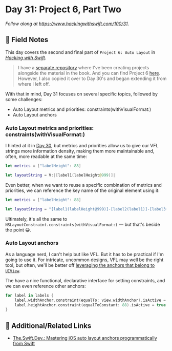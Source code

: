 # Day 31: Project 6, Part Two

_Follow along at https://www.hackingwithswift.com/100/31_.


## 📒 Field Notes

This day covers the second and final part of `Project 6: Auto Layout` in _[Hacking with Swift](https://www.hackingwithswift.com/read/6)_.

> I have a [separate repository](https://github.com/CypherPoet/book--hacking-with-swift) where I've been creating projects alongside the material in the book. And you can find Project 6 [here](https://github.com/CypherPoet/book--hacking-with-swift/tree/master/06-auto-layout). However, I also copied it over to Day 30's and began extending it from where I left off.

With that in mind, Day 31 focuses on several specific topics, followed by some challenges:

- Auto Layout metrics and priorities: constraints(withVisualFormat:)
- Auto Layout anchors

### Auto Layout metrics and priorities: constraints(withVisualFormat:)

I hinted at it in [Day 30](../day-030/README.md), but metrics and priorities allow us to give our VFL strings more information density, making them more maintainable and, often, more readable at the same time:

```swift
let metrics = ["labelHeight": 88]

let layoutString = V:|[label1(labelHeight@999)]|
```

Even better, when we want to reuse a specific combination of metrics and priorities, we can reference the key name of the original element using it:

```swift
let metrics = ["labelHeight": 88]

let layoutString = "[label1(labelHeight@999)]-[label2(label1)]-[label3(label1)]-[label4(label1)]-[label5(label1)]"
```

Ultimately, it's all the same to `NSLayoutConstraint.constraints(withVisualFormat:)` &mdash; but that's beside the point 😀.


### Auto Layout anchors

As a language nerd, I can't help but like VFL. But it has to be practical if I'm going to use it. For intricate, uncommon designs, VFL may well be the right tool, but often, we'll be better off [leveraging the anchors that belong to `UIView`](https://developer.apple.com/documentation/uikit/nslayoutanchor).


The have a nice functional, declarative interface for setting constraints, and we can even reference other anchors:

```swift
for label in labels {
    label.widthAnchor.constraint(equalTo: view.widthAnchor).isActive = true
    label.heightAnchor.constraint(equalToConstant: 88).isActive = true
}
```

## 🔗 Additional/Related Links

- [The.Swift.Dev.: Mastering iOS auto layout anchors programmatically from Swift](https://theswiftdev.com/2018/06/14/mastering-ios-auto-layout-anchors-programmatically-from-swift/)
